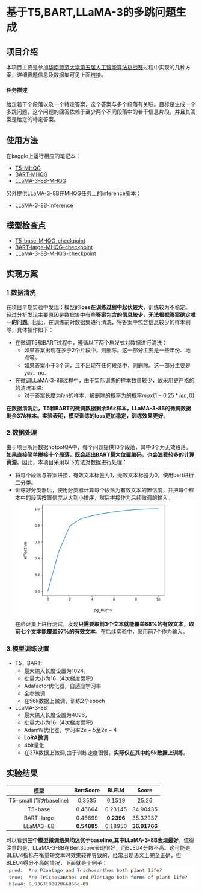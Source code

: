 # 基于T5,BART,LLaMA-3的多跳问题生成
## 项目介绍
本项目主要是参加[华南师范大学第五届人工智能算法挑战赛](https://aistudio.baidu.com/competition/detail/1148/0/task-definition)过程中实现的几种方案，详细赛题信息及数据集可见上面链接。

#### 任务描述
给定若干个段落以及一个特定答案，这个答案与多个段落有关联。目标是生成一个多跳问题，这个问题的回答依赖于至少两个不同段落中的若干信息片段，并且其答案是给定的特定答案。

## 使用方法
在kaggle上运行相应的笔记本：
- [T5-MHQG](https://www.kaggle.com/code/czy111/mhqg-two-stage-training-t5)
- [BART-MHQG](https://www.kaggle.com/code/czy111/bart-qg)
- [LLaMA-3-8B-MHQG](https://www.kaggle.com/code/czy111/llama3-8b-mhqg)

另外提供LLaMA-3-8B在MHQG任务上的inference脚本：
- [LLaMA-3-8B-Inference](https://www.kaggle.com/code/czy111/llama3-8b-for-inference)

## 模型检查点
- [T5-base-MHQG-checkpoint](https://www.kaggle.com/datasets/czy111/t5-base-checkpoint5)
- [BART-large-MHQG-checkpoint](https://www.kaggle.com/datasets/czy111/bart-large-checkpoint2)
- [LLaMA-3-8B-MHQG-checkpoint](https://www.kaggle.com/datasets/czy111/llama-3-qg-checkpoint-1)

## 实现方案
### 1.数据清洗
在项目早期实验中发现：模型的**loss在训练过程中起伏较大**，训练较为不稳定。经过分析发现主要原因是数据集中有些**答案包含的信息较少，无法根据答案确定唯一的问题**。因此，在训练前对数据集进行清洗，将答案中包含信息较少的样本剔除，具体操作如下：
- 在微调T5和BART过程中，遵循以下两个启发式对数据进行清洗：
  - 如果答案出现在多于2个片段中，则删除。这一部分主要是一些年份、地点等。
  - 如果答案小于3个词，且不出现在任何段落中，则删除。这一部分主要是yes、no.
- 在微调LLaMA-3-8B过程中，由于实际训练的样本数量较少，故采用更严格的的清洗策略:
  - 对于答案长度为$len$的样本，被删除的概率为的概率$max(1-0.25*len,0)$

**在数据清洗后，T5和BART的微调数据剩余$56k$样本，LLaMA-3-8B的微调数据剩余$37k$样本。实验表明，模型训练的loss更加稳定，训练效果更好**。

### 2.数据处理
由于项目所用数据hotpotQA中，每个问题提供10个段落，其中8个为无效段落。**如果直接简单拼接十个段落，既会超出BART最大位置编码，也会浪费较多的计算资源**。因此，本项目采用以下方法对数据进行处理：
- 将每个段落与答案拼接，有效文本标签为1，无效文本标签为0，使用bert进行二分类。
- 训练好分类器后，使用分类器计算每个段落为有效文本的置信度，并把每个样本中的段落按置信度从大到小排序，然后拼接作为后续微调的输入。
![alt text](images/image.png)
在验证集上进行测试，发现**只需要取前3个文本就能覆盖88%的有效文本，取前七个文本能覆盖97%的有效文本**。在后续实验中，采用前7个作为输入。

### 3.模型训练设置
- T5，BART:
  - 最大输入长度设置为1024，
  - 批量大小为16（4次梯度累积）
  - Adafactor优化器，自适应学习率
  - 全参微调
  - 在56k数据上微调，训练2个epoch
- LLaMA-3-8B:
  - 最大输入长度设置为4096，
  - 批量大小为16（4次梯度累积）
  - AdamW优化器，学习率$2e-5$至$2e-4$
  - **LoRA微调**
  - 4bit量化
  - 在37k数据上微调,由于训练速度很慢，**实际仅在其中约5k数据上训练**。


## 实验结果
| 模型 | BertScore | BLEU4 | Score |
| :---: | :---: | :---: | :---: |
| T5-small (官方baseline) | 0.3535| 0.1519 | 25.26 |
| T5-base | 0.46664| 0.23145 | 34.90435 |
| BART-large | 0.46699|**0.2396**| 35.32937|
| LLaMA3-8B |**0.54885**| 0.18950| **36.91766**|

可以看到**三个模型微调结果均远优于baseline,其中LLaMA-3-8B表现最好**。值得注意的是，LLaMA-3-8B在BertScore表现很好，而BLEU4分数不高。这可能是BLEU4指标在衡量短文本时效果较差导致的，经常出现语义上完全正确，但BLEU4得分不高的情况，下面就是个例子：
![alt text](images/image-1.png)
			


